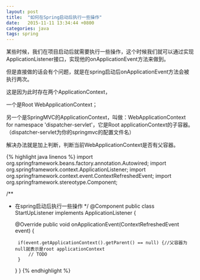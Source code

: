 ```yaml
---
layout: post
title:  "如何在Spring启动后执行一些操作"
date:   2015-11-11 13:34:44 +0800
categories: java
tags: spring
---
```

某些时候，我们在项目启动后就需要执行一些操作，这个时候我们就可以通过实现ApplicationListener接口，实现他的onApplicationEvent方法来做到。

但是直接做的话会有个问题，就是在spring启动后onApplicationEvent方法会被执行两次。

这是因为此时存在两个ApplicationContext，

一个是Root WebApplicationContext；

另一个是SpringMVC的ApplicationContext，叫做：WebApplicationContext for namespace 'dispatcher-servlet'，它是Root applicationContext的子容器。（dispatcher-servlet为你的springmvc的配置文件名）

解决办法就是加上判断，判断当前WebApplicationContext是否有父容器。

{% highlight java linenos %}
import org.springframework.beans.factory.annotation.Autowired;
import org.springframework.context.ApplicationListener;
import org.springframework.context.event.ContextRefreshedEvent;
import org.springframework.stereotype.Component;

/**
 * 在spring启动后执行一些操作
 */
@Component
public class StartUpListener implements ApplicationListener<ContextRefreshedEvent> {

    @Override
    public void onApplicationEvent(ContextRefreshedEvent event) {

        if(event.getApplicationContext().getParent() == null) {//父容器为null就表示是root applicationContext
            // TODO
        }
    }
}
{% endhighlight %}